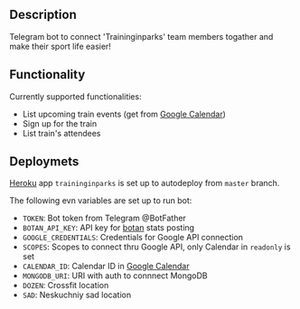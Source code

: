 ## Description

Telegram bot to connect 'Traininginparks' team members togather and make their sport life easier!

## Functionality

Currently supported functionalities:

- List upcoming train events (get from [Google Calendar](https://calendar.google.com/calendar/embed?src=kaf5qkq0jeas32k56fop5k0ci0%40group.calendar.google.com&ctz=Europe/Moscow))
- Sign up for the train
- List train's attendees

## Deploymets

[Heroku](http://heroku.com) app `traininginparks` is set up to autodeploy from `master` branch.

The following evn variables are set up to run bot:

- `TOKEN`: Bot token from Telegram @BotFather
- `BOTAN_API_KEY`: API key for [botan](http://appmetrica.yandex.com) stats posting
- `GOOGLE_CREDENTIALS`: Credentials for Google API connection
- `SCOPES`: Scopes to connect thru Google API, only Calendar in `readonly` is set
- `CALENDAR_ID`: Calendar ID in [Google Calendar](https://calendar.google.com)
- `MONGODB_URI`: URI with auth to connnect MongoDB
- `DOZEN`: Crossfit location
- `SAD`: Neskuchniy sad location


